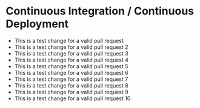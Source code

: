 # Continuous Integration / Continuous Deployment

- This is a test change for a valid pull request
- This is a test change for a valid pull request 2
- This is a test change for a valid pull request 3
- This is a test change for a valid pull request 4
- This is a test change for a valid pull request 5
- This is a test change for a valid pull request 6
- This is a test change for a valid pull request 7
- This is a test change for a valid pull request 8
- This is a test change for a valid pull request 9
- This is a test change for a valid pull request 10

